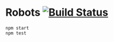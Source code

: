 
# Robots [![Build Status](https://travis-ci.org/umaar/robots.svg?branch=master)](https://travis-ci.org/umaar/robots)

```
npm start
npm test
```


